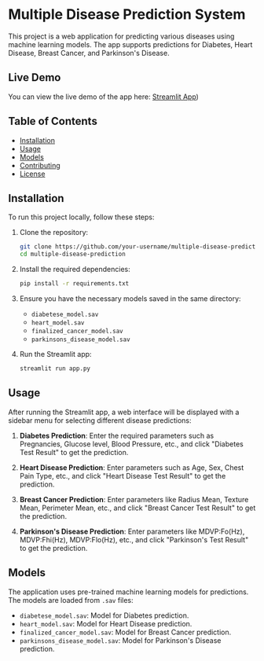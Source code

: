 # Multiple Disease Prediction System

This project is a web application for predicting various diseases using machine learning models. The app supports predictions for Diabetes, Heart Disease, Breast Cancer, and Parkinson's Disease.



## Live Demo

You can view the live demo of the app here: [Streamlit App](https://multiple-disease-prediction-web-app-yhwy.onrender.com))

## Table of Contents
- [Installation](#installation)
- [Usage](#usage)
- [Models](#models)
- [Contributing](#contributing)
- [License](#license)

## Installation

To run this project locally, follow these steps:

1. Clone the repository:
    ```bash
    git clone https://github.com/your-username/multiple-disease-prediction.git
    cd multiple-disease-prediction
    ```

2. Install the required dependencies:
    ```bash
    pip install -r requirements.txt
    ```

3. Ensure you have the necessary models saved in the same directory:
    - `diabetese_model.sav`
    - `heart_model.sav`
    - `finalized_cancer_model.sav`
    - `parkinsons_disease_model.sav`

4. Run the Streamlit app:
    ```bash
    streamlit run app.py
    ```

## Usage

After running the Streamlit app, a web interface will be displayed with a sidebar menu for selecting different disease predictions:

1. **Diabetes Prediction**: Enter the required parameters such as Pregnancies, Glucose level, Blood Pressure, etc., and click "Diabetes Test Result" to get the prediction.

2. **Heart Disease Prediction**: Enter parameters such as Age, Sex, Chest Pain Type, etc., and click "Heart Disease Test Result" to get the prediction.

3. **Breast Cancer Prediction**: Enter parameters like Radius Mean, Texture Mean, Perimeter Mean, etc., and click "Breast Cancer Test Result" to get the prediction.

4. **Parkinson's Disease Prediction**: Enter parameters like MDVP:Fo(Hz), MDVP:Fhi(Hz), MDVP:Flo(Hz), etc., and click "Parkinson's Test Result" to get the prediction.

## Models

The application uses pre-trained machine learning models for predictions. The models are loaded from `.sav` files:
- `diabetese_model.sav`: Model for Diabetes prediction.
- `heart_model.sav`: Model for Heart Disease prediction.
- `finalized_cancer_model.sav`: Model for Breast Cancer prediction.
- `parkinsons_disease_model.sav`: Model for Parkinson's Disease prediction.






